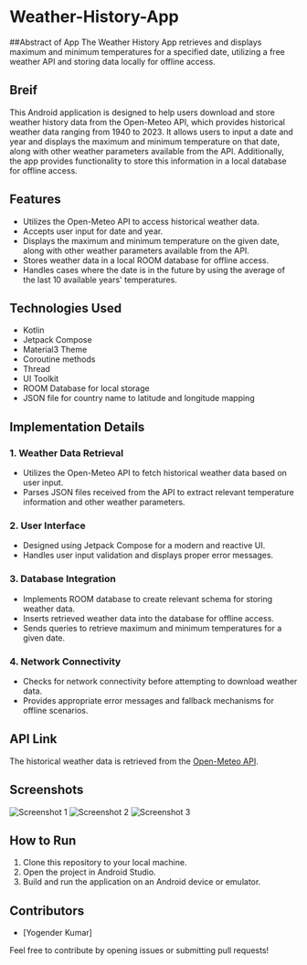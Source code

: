 # Weather-History-App
##Abstract of App
The Weather History App retrieves and displays maximum and minimum temperatures for a specified date, utilizing a free weather API and storing data locally for offline access.
## Breif
This Android application is designed to help users download and store weather history data from the Open-Meteo API, which provides historical weather data ranging from 1940 to 2023. It allows users to input a date and year and displays the maximum and minimum temperature on that date, along with other weather parameters available from the API. Additionally, the app provides functionality to store this information in a local database for offline access.

## Features

- Utilizes the Open-Meteo API to access historical weather data.
- Accepts user input for date and year.
- Displays the maximum and minimum temperature on the given date, along with other weather parameters available from the API.
- Stores weather data in a local ROOM database for offline access.
- Handles cases where the date is in the future by using the average of the last 10 available years' temperatures.

## Technologies Used

- Kotlin
- Jetpack Compose
- Material3 Theme
- Coroutine methods
- Thread
- UI Toolkit
- ROOM Database for local storage
- JSON file for country name to latitude and longitude mapping

## Implementation Details

### 1. Weather Data Retrieval
- Utilizes the Open-Meteo API to fetch historical weather data based on user input.
- Parses JSON files received from the API to extract relevant temperature information and other weather parameters.

### 2. User Interface
- Designed using Jetpack Compose for a modern and reactive UI.
- Handles user input validation and displays proper error messages.

### 3. Database Integration
- Implements ROOM database to create relevant schema for storing weather data.
- Inserts retrieved weather data into the database for offline access.
- Sends queries to retrieve maximum and minimum temperatures for a given date.

### 4. Network Connectivity
- Checks for network connectivity before attempting to download weather data.
- Provides appropriate error messages and fallback mechanisms for offline scenarios.

## API Link

The historical weather data is retrieved from the [Open-Meteo API](https://archive-api.open-meteo.com/v1/archive?latitude=28.7041&longitude=77.1025&start_date=2014-03-11&end_date=2014-04-11&daily=temperature_2m_max,temperature_2m_min,rain_sum,wind_speed_10m_max,wind_gusts_10m_max,weather_code,shortwave_radiation_sum,precipitation_sum,wind_direction_10m_dominant).

## Screenshots

![Screenshot 1](/screenshots/screenshot1.png)
![Screenshot 2](/screenshots/screenshot2.png)
![Screenshot 3](/screenshots/screenshot3.png)

## How to Run

1. Clone this repository to your local machine.
2. Open the project in Android Studio.
3. Build and run the application on an Android device or emulator.

## Contributors

- [Yogender Kumar]

Feel free to contribute by opening issues or submitting pull requests!
